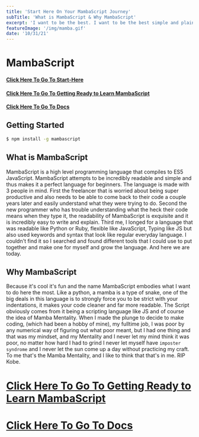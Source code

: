 ```yaml
---
title: 'Start Here On Your MambaScript Journey'
subTitle: 'What is MambaScript & Why MambaScript'
excerpt: 'I want to be the best. I want to be the best simple and plain, thats what drives me - Kobe Bryant'
featureImage: '/img/mamba.gif'
date: '10/31/21'
---
```


# MambaScript

#### [Click Here To Go To Start-Here](/start-here)
#### [Click Here To Go To Getting Ready to Learn MambaScript](/learning-mambascript)
#### [Click Here To Go To Docs](/docs)

## Getting Started

```bash
$ npm install -g mambascript
```

## What is MambaScript
MambaScript is a high level programming language that compiles to ES5 JavaScript. MambaScript attempts
to be incredibly readable and simple and thus makes it a perfect language for beginners. The language is
made with 3 people in mind. First the freelancer that is worried about being super productive and also needs to be
able to come back to their code a couple years later and easily understand what they were trying to do. Second the
new programmer who has trouble understanding what the heck their code means when they type it, the readability of
MambaScript is exquisite and it is incredibly easy to write and explain. Third me, I longed for a language that was readable
like Python or Ruby, flexible like JavaScript, Typing like JS but also used keywords and syntax that look like regular
everyday language. I couldn't find it so I searched and found different tools that I could use to put together and make one
for myself and grow the language. And here we are today.

## Why MambaScript

Because it's cool it's fun and the name MambaScript embodies what I want to do here the most.
Like a python, a mamba is a type of snake, one of the big deals in this language is to strongly force you to
be strict with your indentations, it makes your code cleaner and far more readable. The Script obviously comes from
it being a scripting language like JS and of course the idea of Mamba Mentality. When I made the plunge to decide to make
coding, (which had been a hobby of mine), my fulltime job, I was poor by any numerical way of figuring out what poor meant, but I had one thing and that was my mindset, and my Mentality and I never let my mind think it was poor, no matter how hard
I had to grind I never let myself have `imposter syndrome` and I never let the sun come up a day without practicing my craft. To me that's the Mamba Mentality, and I like to think that that's in me. RIP Kobe.

# [Click Here To Go To Getting Ready to Learn MambaScript](/learning-mambascript)
# [Click Here To Go To Docs](/docs)
